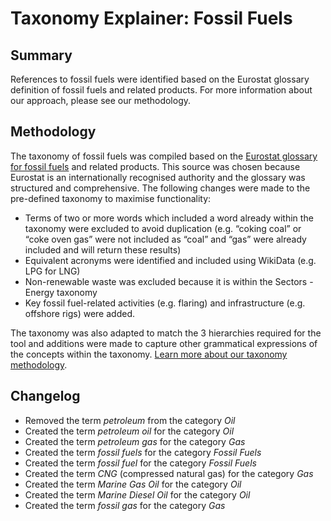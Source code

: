 # Taxonomy Explainer: Fossil Fuels

## Summary

References to fossil fuels were identified based on the Eurostat glossary definition of fossil fuels and related products. For more information about our approach, please see our methodology.

## Methodology

The taxonomy of fossil fuels was compiled based on the [Eurostat glossary for fossil fuels](https://ec.europa.eu/eurostat/statistics-explained/index.php?title=Glossary:Fossil_fuel) and related products. This source was chosen because Eurostat is an internationally recognised authority and the glossary was structured and comprehensive. The following changes were made to the pre-defined taxonomy to maximise functionality:

- Terms of two or more words which included a word already within the taxonomy were excluded to avoid duplication (e.g. “coking coal” or “coke oven gas” were not included as “coal” and “gas” were already included and will return these results)
- Equivalent acronyms were identified and included using WikiData (e.g. LPG for LNG)
- Non-renewable waste was excluded because it is within the Sectors - Energy taxonomy
- Key fossil fuel-related activities (e.g. flaring) and infrastructure (e.g. offshore rigs) were added.

The taxonomy was also adapted to match the 3 hierarchies required for the tool and additions were made to capture other grammatical expressions of the concepts within the taxonomy. [Learn more about our taxonomy methodology](https://github.com/climatepolicyradar/global-stocktake/blob/be39f02ba38cbdf34e46467164b2bc77dd6a3799/docs/explorer.md).

## Changelog

- Removed the term *petroleum* from the category *Oil*
- Created the term *petroleum oil* for the category *Oil*
- Created the term *petroleum gas* for the category *Gas*
- Created the term *fossil fuels* for the category *Fossil Fuels*
- Created the term *fossil fuel* for the category *Fossil Fuels*
- Created the term *CNG* (compressed natural gas) for the category *Gas*
- Created the term *Marine Gas Oil* for the category *Oil*
- Created the term *Marine Diesel Oil* for the category *Oil*
- Created the term *fossil gas* for the category *Gas*